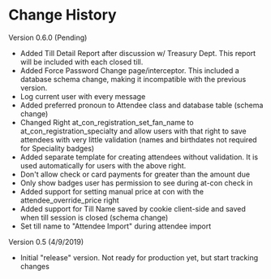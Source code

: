 # Change History

Version 0.6.0 (Pending)
- Added Till Detail Report after discussion w/ Treasury Dept. This report will be included with each
  closed till.
- Added Force Password Change page/interceptor. This included a database schema change, making it incompatible
  with the previous version.
- Log current user with every message
- Added preferred pronoun to Attendee class and database table (schema change)
- Changed Right at_con_registration_set_fan_name to at_con_registration_specialty and allow users with that right to
  save attendees with very little validation (names and birthdates not required for Speciality badges)
- Added separate template for creating attendees without validation. It is used automatically for users with the 
  above right.
- Don't allow check or card payments for greater than the amount due
- Only show badges user has permission to see during at-con check in
- Added support for setting manual price at con with the attendee_override_price right
- Added support for Till Name saved by cookie client-side and saved when till session is closed (schema change)
- Set till name to "Attendee Import" during attendee import

Version 0.5 (4/9/2019)
- Initial "release" version. Not ready for production yet, but start tracking changes